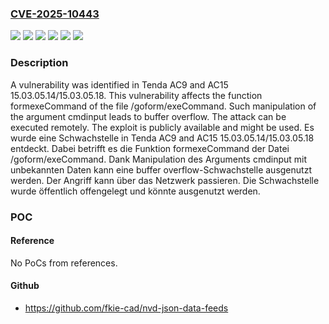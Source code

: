 ### [CVE-2025-10443](https://cve.mitre.org/cgi-bin/cvename.cgi?name=CVE-2025-10443)
![](https://img.shields.io/static/v1?label=Product&message=AC15&color=blue)
![](https://img.shields.io/static/v1?label=Product&message=AC9&color=blue)
![](https://img.shields.io/static/v1?label=Version&message=15.03.05.14%20&color=brightgreen)
![](https://img.shields.io/static/v1?label=Version&message=15.03.05.18%20&color=brightgreen)
![](https://img.shields.io/static/v1?label=Vulnerability&message=Buffer%20Overflow&color=brightgreen)
![](https://img.shields.io/static/v1?label=Vulnerability&message=Memory%20Corruption&color=brightgreen)

### Description

A vulnerability was identified in Tenda AC9 and AC15 15.03.05.14/15.03.05.18. This vulnerability affects the function formexeCommand of the file /goform/exeCommand. Such manipulation of the argument cmdinput leads to buffer overflow. The attack can be executed remotely. The exploit is publicly available and might be used.
Es wurde eine Schwachstelle in Tenda AC9 and AC15 15.03.05.14/15.03.05.18 entdeckt. Dabei betrifft es die Funktion formexeCommand der Datei /goform/exeCommand. Dank Manipulation des Arguments cmdinput mit unbekannten Daten kann eine buffer overflow-Schwachstelle ausgenutzt werden. Der Angriff kann über das Netzwerk passieren. Die Schwachstelle wurde öffentlich offengelegt und könnte ausgenutzt werden.

### POC

#### Reference
No PoCs from references.

#### Github
- https://github.com/fkie-cad/nvd-json-data-feeds

